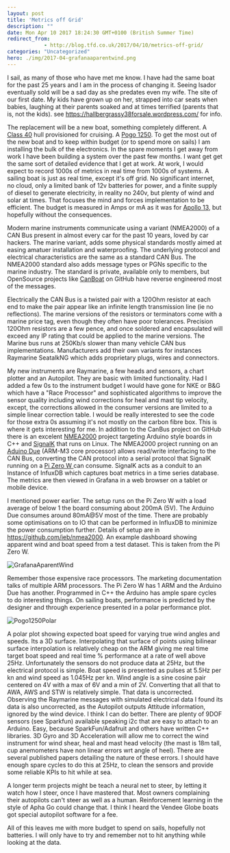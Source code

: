 ```yaml
---
layout: post
title: 'Metrics off Grid'
description: ""
date: Mon Apr 10 2017 18:24:30 GMT+0100 (British Summer Time)
redirect_from: 
            - http://blog.tfd.co.uk/2017/04/10/metrics-off-grid/
categories: "Uncategorized"
hero: ./img/2017-04-grafanaaparentwind.png
---
```

I sail, as many of those who have met me know. I have had the same boat for the past 25 years and I am in the process of changing it. Seeing Isador eventually sold will be a sad day as she predates even my wife. The site of our first date. My kids have grown up on her, strapped into car seats when babies, laughing at their parents soaked and at times terrified (parents that is, not the kids). see <https://hallbergrassy38forsale.wordpress.com/> for info.

The replacement will be a new boat, something completely different. A [Class 40](http://www.class40.com/fr/index/) hull provisioned for cruising. A [Pogo 1250](http://www.finot-conq.com/en/content/pogo-1250). To get the most out of the new boat and to keep within budget (or to spend more on sails) I am installing the bulk of the electronics. In the spare moments I get away from work I have been building a system over the past few months. I want get get the same sort of detailed evidence that I get at work. At work, I would expect to record 1000s of metrics in real time from 1000s of systems. A sailing boat is just as real time, except it's off grid. No significant internet, no cloud, only a limited bank of 12v batteries for power, and a finite supply of diesel to generate electricity, in reality no 240v, but plenty of wind and solar at times. That focuses the mind and forces implementation to be efficient. The budget is measured in Amps or mA as it was for [Apollo 13](https://en.wikipedia.org/wiki/Apollo_13), but hopefully without the consequences.

Modern marine instruments communicate using a variant (NMEA2000) of a CAN Bus present in almost every car for the past 10 years, loved by car hackers. The marine variant, adds some physical standards mostly aimed at easing amatuer installation and waterproofing. The underlying protocol and electrical characteristics are the same as a standard CAN Bus. The NMEA2000 standard also adds message types or PGNs specific to the marine industry. The standard is private, available only to members, but OpenSource projects like [CanBoat](https://github.com/canboat/canboat) on GitHub have reverse engineered most of the messages.

Electrically the CAN Bus is a twisted pair with a 120Ohm resistor at each end to make the pair appear like an infinite length transmission line (ie no reflections). The marine versions of the resistors or terminators come with a marine price tag, even though they often have poor tolerances. Precision 120Ohm resistors are a few pence, and once soldered and encapsulated will exceed any IP rating that could be applied to the marine versions. The Marine bus runs at 250Kb/s slower than many vehicle CAN bus implementations. Manufacturers add their own variants for instances Raymarine SeatalkNG which adds proprietary plugs, wires and connectors.

My new instruments are Raymarine, a few heads and sensors, a chart plotter and an Autopilot. They are basic with limited functionality. Had I added a few 0s to the instrument budget I would have gone for NKE or B&G which have a "Race Processor" and sophisticated algorithms to improve the sensor quality including wind corrections for heal and mast tip velocity, except, the corrections allowed in the consumer versions are limited to a simple linear correction table. I would be really interested to see the code for those extra 0s assuming it's not mostly on the carbon fibre box. This is where it gets interesting for me. In addition to the CanBus project on GitHub there is an excelent [NMEA2000](https://github.com/ttlappalainen/NMEA2000) project targeting Arduino style boards in C++ and [SignalK](https://github.com/SignalK) that runs on Linux. The NMEA2000 project running on an [Aduino Due](https://www.arduino.cc/en/Main/arduinoBoardDue) (ARM-M3 core processor) allows read/write interfacing to the CAN Bus, converting the CAN protocol into a serial protocol that SignalK running on a [Pi Zero W ](https://www.raspberrypi.org/blog/raspberry-pi-zero-w-joins-family/)can consume. SignalK acts as a conduit to an Instance of InfuxDB which captures boat metrics in a time series database. The metrics are then viewed in Grafana in a web browser on a tablet or mobile device.

I mentioned power earlier. The setup runs on the Pi Zero W with a load average of below 1 the board consuming about 200mA (5V). The Arduino Due consumes around 80mA@5V most of the time. There are probably some optimisations on to IO that can be performed in InfluxDB to minimize the power consumption further. Details of setup are in <https://github.com/ieb/nmea2000>. An example dashboard showing apparent wind and boat speed from a test dataset. This is taken from the Pi Zero W.

![GrafanaAparentWind](https://ik.imagekit.io/htj4bin8p/2017-04-grafanaaparentwind.png)

Remember those expensive race processors. The marketing documentation talks of multiple ARM processors. The Pi Zero W has 1 ARM and the Arduino Due has another. Programmed in C++ the Arduino has ample spare cycles to do interesting things. On sailing boats, performance is predicted by the designer and through experience presented in a polar performance plot.

![Pogo1250Polar](https://ik.imagekit.io/htj4bin8p/2017-04-pogo1250polar.png)

A polar plot showing expected boat speed for varying true wind angles and speeds. Its a 3D surface. Interpolating that surface of points using bilinear surface interpolation is relatively cheap on the ARM giving me real time target boat speed and real time % performance at a rate of well above 25Hz. Unfortunately the sensors do not produce data at 25Hz, but the electrical protocol is simple. Boat speed is presented as pulses at 5.5Hz per kn and wind speed as 1.045Hz per kn. Wind angle is a sine cosine pair centered on 4V with a max of 6V and a min of 2V. Converting that all that to AWA, AWS and STW is relatively simple. That data is uncorrected. Observing the Raymarine messages with simulated electrical data I found its data is also uncorrected, as the Autopilot outputs Attitude information, ignored by the wind device. I think I can do better. There are plenty of 9DOF sensors (see Sparkfun) available speaking i2c that are easy to attach to an Arduino. Easy, because SparkFun/Adafruit and others have written C++ libraries. 3D Gyro and 3D Acceleration will allow me to correct the wind instrument for wind shear, heal and mast head velocity (the mast is 18m tall, cup anemometers have non linear errors wrt angle of heel). There are several published papers detailing the nature of these errors. I should have enough spare cycles to do this at 25Hz, to clean the sensors and provide some reliable KPIs to hit while at sea.

A longer term projects might be teach a neural net to steer, by letting it watch how I steer, once I have mastered that. Most owners complaining their autopilots can't steer as well as a human. Reinforcement learning in the style of Apha Go could change that. I think I heard the Vendee Globe boats got special autopilot software for a fee.

All of this leaves me with more budget to spend on sails, hopefully not batteries. I will only have to try and remember not to hit anything while looking at the data.
